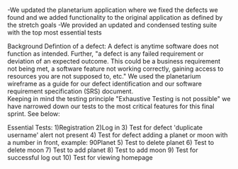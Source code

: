 #
-We updated the planetarium application where we fixed the defects we found and we added functionality to the original application as defined by the stretch goals 
-We provided an updated and condensed testing suite with the top most essential tests

Background
Defintion of a defect: A defect is anytime software does not function as intended. Further, "a defect is any failed 
requirement or deviation of an expected outcome. This could be a business requirement not being met, a software feature not
working correctly, gaining access to resources you are not supposed to, etc."
We used the planetarium wireframe as a guide for our defect identification and our software requirement specification (SRS) document.  
Keeping in mind the testing principle "Exhaustive Testing is not possible" we have narrowed down our tests to the most critical
features for this final sprint.  See below:

Essential Tests:
1)Registration
2)Log in
3) Test for defect 'duplicate username' alert not present
4) Test for defect adding a planet or moon with a number in front, example: 90Planet
5) Test to delete planet
6) Test to delete moon
7) Test to add planet
8) Test to add moon
9) Test for successful log out
10) Test for viewing homepage
